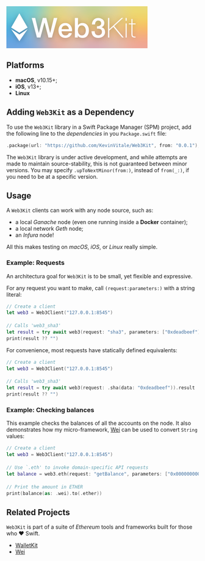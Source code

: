 <img src="Web3Kit.png" />

## Platforms
- **macOS**, v10.15+;
- **iOS**, v13+;
- **Linux**

## Adding `Web3Kit` as a Dependency
To use the `Web3Kit` library in a Swift Package Manager (SPM) project, add the following line to the _dependencies_ in you `Package.swift` file:
    
```swift
.package(url: "https://github.com/KevinVitale/Web3Kit", from: "0.0.1"),
```

The `Web3Kit` library is under active development, and while attempts are made to maintain source-stability, this is not guaranteed between minor versions. You may specify `.upToNextMinor(from:)`, instead of `from(_:)`, if you need to be at a specific version.

## Usage

A `Web3Kit` clients can work with any node source, such as:

- a local _Ganache_ node (even one running inside a **Docker** container);
- a local network _Geth_ node;
- an _Infura_ node!

All this makes testing on _macOS_, _iOS_, or _Linux_ really simple.

### Example: Requests

An architectura goal for `Web3Kit` is to be small, yet flexible and expressive. 

For any request you want to make, call `(request:parameters:)` with a string literal:

```swift
// Create a client
let web3 = Web3Client("127.0.0.1:8545")

// Calls 'web3_sha3'
let result = try await web3(request: "sha3", parameters: ["0xdeadbeef").result
print(result ?? "")
```

For convenience, most requests have statically defined equivalents:

```swift
// Create a client
let web3 = Web3Client("127.0.0.1:8545")

// Calls 'web3_sha3'
let result = try await web3(request: .sha(data: "0xdeadbeef")).result
print(result ?? "")
```

### Example: Checking balances

This example checks the balances of all the accounts on the node. It also demonstrates how
my micro-framework, [Wei](https://github.com/KevinVitale/Wei) can be used to convert `String`
values:

```swift
// Create a client
let web3 = Web3Client("127.0.0.1:8545")

// Use `.eth' to invoke domain-specific API requests
let balance = web3.eth(request: "getBalance", parameters: ["0x0000000000000000000000000000000000000000"]).result ?? ""

// Print the amount in ETHER
print(balance(as: .wei).to(.ether))
```


## Related Projects

`Web3Kit` is part of a suite of _Ethereum_ tools and frameworks built for those who ❤️ Swift.

- [WalletKit](https://github.com/KevinVitale/WalletKit)
- [Wei](https://github.com/KevinVitale/Wei)
